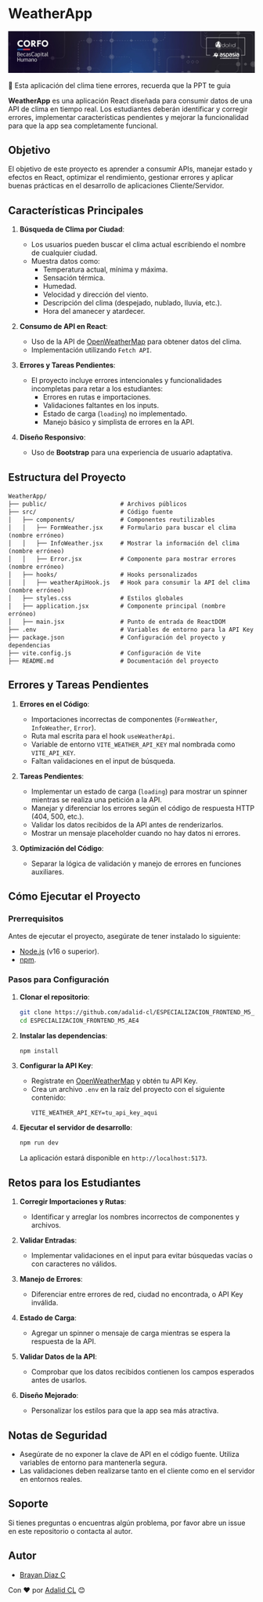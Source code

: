 # WeatherApp

![Adalid Logo](src/assets/logo.jpeg)

👀 Esta aplicación del clima tiene errores, recuerda que la PPT te guia

**WeatherApp** es una aplicación React diseñada para consumir datos de una API de clima en tiempo real. Los estudiantes deberán identificar y corregir errores, implementar características pendientes y mejorar la funcionalidad para que la app sea completamente funcional.

## Objetivo

El objetivo de este proyecto es aprender a consumir APIs, manejar estado y efectos en React, optimizar el rendimiento, gestionar errores y aplicar buenas prácticas en el desarrollo de aplicaciones Cliente/Servidor.

## Características Principales

1. **Búsqueda de Clima por Ciudad**:

   - Los usuarios pueden buscar el clima actual escribiendo el nombre de cualquier ciudad.
   - Muestra datos como:
     - Temperatura actual, mínima y máxima.
     - Sensación térmica.
     - Humedad.
     - Velocidad y dirección del viento.
     - Descripción del clima (despejado, nublado, lluvia, etc.).
     - Hora del amanecer y atardecer.

2. **Consumo de API en React**:

   - Uso de la API de [OpenWeatherMap](https://openweathermap.org/) para obtener datos del clima.
   - Implementación utilizando `Fetch API`.

3. **Errores y Tareas Pendientes**:

   - El proyecto incluye errores intencionales y funcionalidades incompletas para retar a los estudiantes:
     - Errores en rutas e importaciones.
     - Validaciones faltantes en los inputs.
     - Estado de carga (`loading`) no implementado.
     - Manejo básico y simplista de errores en la API.

4. **Diseño Responsivo**:
   - Uso de **Bootstrap** para una experiencia de usuario adaptativa.

## Estructura del Proyecto

```plaintext
WeatherApp/
├── public/                     # Archivos públicos
├── src/                        # Código fuente
│   ├── components/             # Componentes reutilizables
│   │   ├── FormWeather.jsx     # Formulario para buscar el clima (nombre erróneo)
│   │   ├── InfoWeather.jsx     # Mostrar la información del clima (nombre erróneo)
│   │   ├── Error.jsx           # Componente para mostrar errores (nombre erróneo)
│   ├── hooks/                  # Hooks personalizados
│   │   ├── weatherApiHook.js   # Hook para consumir la API del clima (nombre erróneo)
│   ├── styles.css              # Estilos globales
│   ├── application.jsx         # Componente principal (nombre erróneo)
│   ├── main.jsx                # Punto de entrada de ReactDOM
├── .env                        # Variables de entorno para la API Key
├── package.json                # Configuración del proyecto y dependencias
├── vite.config.js              # Configuración de Vite
├── README.md                   # Documentación del proyecto
```

## Errores y Tareas Pendientes

1. **Errores en el Código**:

   - Importaciones incorrectas de componentes (`FormWeather`, `InfoWeather`, `Error`).
   - Ruta mal escrita para el hook `useWeatherApi`.
   - Variable de entorno `VITE_WEATHER_API_KEY` mal nombrada como `VITE_API_KEY`.
   - Faltan validaciones en el input de búsqueda.

2. **Tareas Pendientes**:

   - Implementar un estado de carga (`loading`) para mostrar un spinner mientras se realiza una petición a la API.
   - Manejar y diferenciar los errores según el código de respuesta HTTP (404, 500, etc.).
   - Validar los datos recibidos de la API antes de renderizarlos.
   - Mostrar un mensaje placeholder cuando no hay datos ni errores.

3. **Optimización del Código**:
   - Separar la lógica de validación y manejo de errores en funciones auxiliares.

## Cómo Ejecutar el Proyecto

### Prerrequisitos

Antes de ejecutar el proyecto, asegúrate de tener instalado lo siguiente:

- [Node.js](https://nodejs.org/) (v16 o superior).
- [npm](https://www.npmjs.com/).

### Pasos para Configuración

1. **Clonar el repositorio**:

   ```bash
   git clone https://github.com/adalid-cl/ESPECIALIZACION_FRONTEND_M5_AE4.git
   cd ESPECIALIZACION_FRONTEND_M5_AE4
   ```

2. **Instalar las dependencias**:

   ```bash
   npm install
   ```

3. **Configurar la API Key**:

   - Regístrate en [OpenWeatherMap](https://openweathermap.org/) y obtén tu API Key.
   - Crea un archivo `.env` en la raíz del proyecto con el siguiente contenido:
     ```plaintext
     VITE_WEATHER_API_KEY=tu_api_key_aqui
     ```

4. **Ejecutar el servidor de desarrollo**:
   ```bash
   npm run dev
   ```
   La aplicación estará disponible en `http://localhost:5173`.

## Retos para los Estudiantes

1. **Corregir Importaciones y Rutas**:

   - Identificar y arreglar los nombres incorrectos de componentes y archivos.

2. **Validar Entradas**:

   - Implementar validaciones en el input para evitar búsquedas vacías o con caracteres no válidos.

3. **Manejo de Errores**:

   - Diferenciar entre errores de red, ciudad no encontrada, o API Key inválida.

4. **Estado de Carga**:

   - Agregar un spinner o mensaje de carga mientras se espera la respuesta de la API.

5. **Validar Datos de la API**:

   - Comprobar que los datos recibidos contienen los campos esperados antes de usarlos.

6. **Diseño Mejorado**:
   - Personalizar los estilos para que la app sea más atractiva.

## Notas de Seguridad

- Asegúrate de no exponer la clave de API en el código fuente. Utiliza variables de entorno para mantenerla segura.
- Las validaciones deben realizarse tanto en el cliente como en el servidor en entornos reales.

## Soporte

Si tienes preguntas o encuentras algún problema, por favor abre un issue en este repositorio o contacta al autor.

## Autor

- [Brayan Diaz C](https://github.com/brayandiazc)

Con ❤️ por [Adalid CL](https://github.com/adalid-cl) 😊
